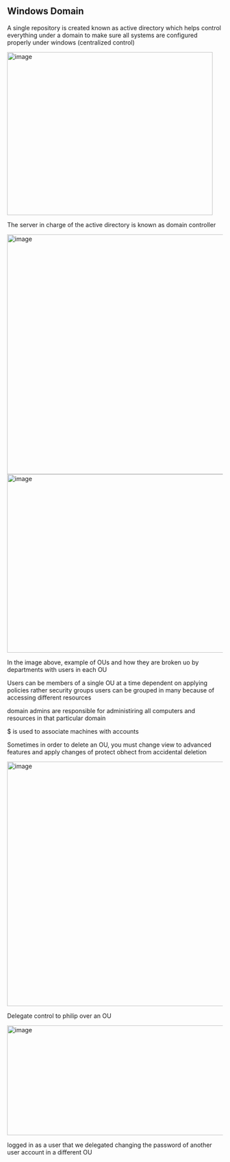## Windows Domain

A single repository is created known as active directory which helps control everything under a domain to make sure all systems are configured properly under windows (centralized control)


<img width="480" height="380" alt="image" src="https://github.com/user-attachments/assets/0ee68bcc-2392-4807-aee7-6f82dec1611e" />

The server in charge of the active directory is known as domain controller

<img width="1115" height="559" alt="image" src="https://github.com/user-attachments/assets/4dbf133f-939f-4fc0-90da-1ab8114061b1" />

<img width="1002" height="416" alt="image" src="https://github.com/user-attachments/assets/6f8c8478-b258-4362-80f9-abde13b25a8c" />

In the image above, example of OUs and how they are broken uo by departments with users in each OU

Users can be members of a single OU at a time dependent on applying policies rather security groups users can be grouped in many because of accessing different resources

domain admins are responsible for administiring all computers and resources in that particular domain

$ is used to associate machines with accounts 

Sometimes in order to delete an OU, you must change view to advanced features and apply changes of protect obhect from accidental deletion

<img width="585" height="570" alt="image" src="https://github.com/user-attachments/assets/95feddfe-9a76-4398-bd83-c71026bc2677" />

Delegate control to philip over an OU

<img width="1060" height="256" alt="image" src="https://github.com/user-attachments/assets/85114afb-c5a9-4887-a87b-1a8b9d7e670a" />

logged in as a user that we delegated changing the password of another user account in a different OU
